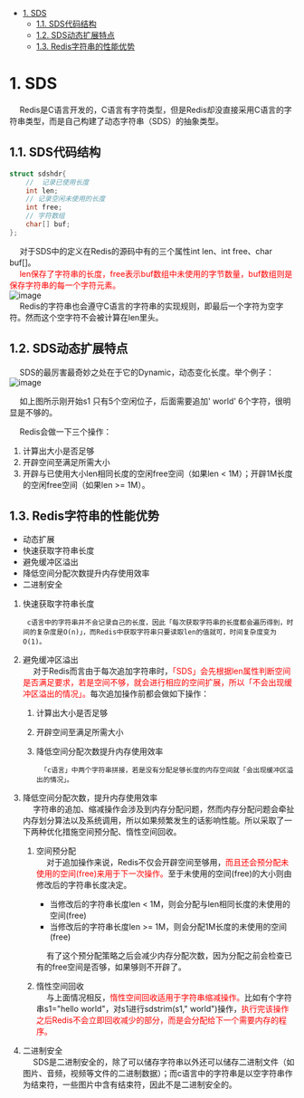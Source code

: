 
<!-- TOC -->

- [1. SDS](#1-sds)
    - [1.1. SDS代码结构](#11-sds代码结构)
    - [1.2. SDS动态扩展特点](#12-sds动态扩展特点)
    - [1.3. Redis字符串的性能优势](#13-redis字符串的性能优势)

<!-- /TOC -->


<!-- 
https://mp.weixin.qq.com/s/VY31lBOSggOHvVf54GzvYw
https://mp.weixin.qq.com/s/f71rakde6KBJ_ilRf1M8xQ

-->
<!-- 
1. 什么是 SDS？ Redis中字符串的实现。在 3.2 以后的版本中，SDS 又有多种结构（sds.h）：sdshdr5、sdshdr8、sdshdr16、sdshdr32、sdshdr64，用于存储不同的长度的字符串，分别代表 2^5=32byte， 2^8=256byte，2^16=65536byte=64KB，2^32byte=4GB。  

2. 为什么 Redis 要用 SDS 实现字符串？  
&emsp; C 语言本身没有字符串类型（只能用字符数组 char[]实现）。 
    1. 使用字符数组必须先给目标变量分配足够的空间，否则可能会溢出。  
    2. 如果要获取字符长度，必须遍历字符数组，时间复杂度是 O(n)。  
    3. C 字符串长度的变更会对字符数组做内存重分配。  
    4. 通过从字符串开始到结尾碰到的第一个'\0'来标记字符串的结束，因此不能保 存图片、音频、视频、压缩文件等二进制(bytes)保存的内容，二进制不安全。  

    &emsp; SDS的特点：  
    1. <font color = "red">不用担心内存溢出问题，如果需要，会对SDS进行扩容。</font>  
    2. <font color = "red">获取字符串长度时间复杂度为 O(1)，因为定义了 len 属性。</font>  
    3. 通过“空间预分配”（ sdsMakeRoomFor）和“惰性空间释放”，防止多次重分配内存。  
    4. 判断是否结束的标志是 len 属性（它同样以'\0'结尾是因为这样就可以使用 C语言中函数库操作字符串的函数了），可以包含'\0'。 
-->

# 1. SDS  
&emsp; Redis是C语言开发的，C语言有字符类型，但是Redis却没直接采用C语言的字符串类型，而是自己构建了动态字符串（SDS）的抽象类型。  
 
## 1.1. SDS代码结构  

```c
struct sdshdr{
    //  记录已使用长度
    int len;
    // 记录空闲未使用的长度
    int free;
    // 字符数组
    char[] buf;
};
```
&emsp; 对于SDS中的定义在Redis的源码中有的三个属性int len、int free、char buf[]。  
&emsp; <font color = "red">len保存了字符串的长度，free表示buf数组中未使用的字节数量，buf数组则是保存字符串的每一个字符元素。</font>  
![image](https://gitee.com/wt1814/pic-host/raw/master/images/microService/Redis/redis-77.png)  
&emsp; Redis的字符串也会遵守C语言的字符串的实现规则，即最后一个字符为空字符。然而这个空字符不会被计算在len里头。  

## 1.2. SDS动态扩展特点
&emsp; SDS的最厉害最奇妙之处在于它的Dynamic，动态变化长度。举个例子：  
![image](https://gitee.com/wt1814/pic-host/raw/master/images/microService/Redis/redis-78.png)  

&emsp; 如上图所示刚开始s1 只有5个空闲位子，后面需要追加' world' 6个字符，很明显是不够的。 

&emsp; Redis会做一下三个操作：  
1. 计算出大小是否足够  
2. 开辟空间至满足所需大小  
3. 开辟与已使用大小len相同长度的空闲free空间（如果len < 1M）；开辟1M长度的空闲free空间（如果len >= 1M）。  

## 1.3. Redis字符串的性能优势  

* 动态扩展
* 快速获取字符串长度  
* 避免缓冲区溢出  
* 降低空间分配次数提升内存使用效率  
* 二进制安全

1. 快速获取字符串长度  

        c语言中的字符串并不会记录自己的长度，因此「每次获取字符串的长度都会遍历得到，时间的复杂度是O(n)」，而Redis中获取字符串只要读取len的值就可，时间复杂度变为O(1)。

2. 避免缓冲区溢出  
&emsp; 对于Redis而言由于每次追加字符串时，<font color = "red">「SDS」会先根据len属性判断空间是否满足要求，若是空间不够，就会进行相应的空间扩展，所以「不会出现缓冲区溢出的情况」。</font>每次追加操作前都会做如下操作：  
    1. 计算出大小是否足够  
    2. 开辟空间至满足所需大小  
    3. 降低空间分配次数提升内存使用效率  

            「c语言」中两个字符串拼接，若是没有分配足够长度的内存空间就「会出现缓冲区溢出的情况」。

3. 降低空间分配次数，提升内存使用效率  
    &emsp; 字符串的追加、缩减操作会涉及到内存分配问题，然而内存分配问题会牵扯内存划分算法以及系统调用，所以如果频繁发生的话影响性能。所以采取了一下两种优化措施空间预分配、惰性空间回收。  

    1. 空间预分配   
        &emsp; 对于追加操作来说，Redis不仅会开辟空间至够用，<font color = "red">而且还会预分配未使用的空间(free)来用于下一次操作。</font>至于未使用的空间(free)的大小则由修改后的字符串长度决定。
        
        * 当修改后的字符串长度len < 1M，则会分配与len相同长度的未使用的空间(free)
        * 当修改后的字符串长度len >= 1M，则会分配1M长度的未使用的空间(free)

        &emsp; 有了这个预分配策略之后会减少内存分配次数，因为分配之前会检查已有的free空间是否够，如果够则不开辟了。
    2. 惰性空间回收  
        &emsp; 与上面情况相反，<font color = "red">惰性空间回收适用于字符串缩减操作。</font>比如有个字符串s1="hello world"，对s1进行sdstrim(s1," world")操作，<font color = "red">执行完该操作之后Redis不会立即回收减少的部分，而是会分配给下一个需要内存的程序。</font>

<!-- 
            SDS还提供「空间预分配」和「惰性空间释放」两种策略。在为字符串分配空间时，分配的空间比实际要多，这样就能「减少连续的执行字符串增长带来内存重新分配的次数」。
            当字符串被缩短的时候，SDS也不会立即回收不适用的空间，而是通过free属性将不使用的空间记录下来，等后面使用的时候再释放。
            具体的空间预分配原则是：「当修改字符串后的长度len小于1MB，就会预分配和len一样长度的空间，即len=free；若是len大于1MB，free分配的空间大小就为1MB」。
-->

4. 二进制安全  
&emsp; SDS是二进制安全的，除了可以储存字符串以外还可以储存二进制文件（如图片、音频，视频等文件的二进制数据）；而c语言中的字符串是以空字符串作为结束符，一些图片中含有结束符，因此不是二进制安全的。  


